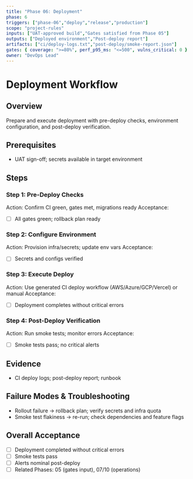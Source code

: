 ```yaml
---
title: "Phase 06: Deployment"
phase: 6
triggers: ["phase-06","deploy","release","production"]
scope: "project-rules"
inputs: ["UAT-approved build","Gates satisfied from Phase 05"]
outputs: ["Deployed environment","Post-deploy report"]
artifacts: ["ci/deploy-logs.txt","post-deploy/smoke-report.json"]
gates: { coverage: ">=80%", perf_p95_ms: "<=500", vulns_critical: 0 }
owner: "DevOps Lead"
---
```


# Deployment Workflow

## Overview
Prepare and execute deployment with pre-deploy checks, environment configuration, and post-deploy verification.

## Prerequisites
- UAT sign-off; secrets available in target environment

## Steps

### Step 1: Pre-Deploy Checks
Action: Confirm CI green, gates met, migrations ready
Acceptance:
- [ ] All gates green; rollback plan ready

### Step 2: Configure Environment
Action: Provision infra/secrets; update env vars
Acceptance:
- [ ] Secrets and configs verified

### Step 3: Execute Deploy
Action: Use generated CI deploy workflow (AWS/Azure/GCP/Vercel) or manual
Acceptance:
- [ ] Deployment completes without critical errors

### Step 4: Post-Deploy Verification
Action: Run smoke tests; monitor errors
Acceptance:
- [ ] Smoke tests pass; no critical alerts

## Evidence
- CI deploy logs; post-deploy report; runbook

## Failure Modes & Troubleshooting
- Rollout failure → rollback plan; verify secrets and infra quota
- Smoke test flakiness → re-run; check dependencies and feature flags

## Overall Acceptance
- [ ] Deployment completed without critical errors
- [ ] Smoke tests pass
- [ ] Alerts nominal post-deploy
- [ ] Related Phases: 05 (gates input), 07/10 (operations)